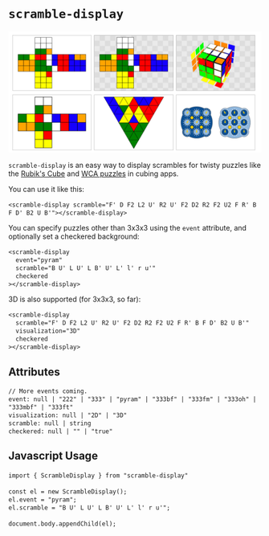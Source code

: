 # `scramble-display`

<img alt="Scramble demo" src="./screenshot.png" width="768">

`scramble-display` is an easy way to display scrambles for twisty puzzles like the [Rubik's Cube](https://en.wikipedia.org/wiki/Rubik%27s_Cube) and [WCA puzzles](https://www.worldcubeassociation.org/) in cubing apps.

You can use it like this:

    <scramble-display scramble="F' D F2 L2 U' R2 U' F2 D2 R2 F2 U2 F R' B F D' B2 U B'"></scramble-display>

You can specify puzzles other than 3x3x3 using the `event` attribute, and optionally set a checkered background:

    <scramble-display 
      event="pyram"
      scramble="B U' L U' L B' U' L' l' r u'"
      checkered
    ></scramble-display>

3D is also supported (for 3x3x3, so far):

    <scramble-display
      scramble="F' D F2 L2 U' R2 U' F2 D2 R2 F2 U2 F R' B F D' B2 U B'"
      visualization="3D"
      checkered
    ></scramble-display>

## Attributes

    // More events coming.
    event: null | "222" | "333" | "pyram" | "333bf" | "333fm" | "333oh" | "333mbf" | "333ft"
    visualization: null | "2D" | "3D"
    scramble: null | string
    checkered: null | "" | "true"

## Javascript Usage

    import { ScrambleDisplay } from "scramble-display"

    const el = new ScrambleDisplay();
    el.event = "pyram";
    el.scramble = "B U' L U' L B' U' L' l' r u'";

    document.body.appendChild(el);

